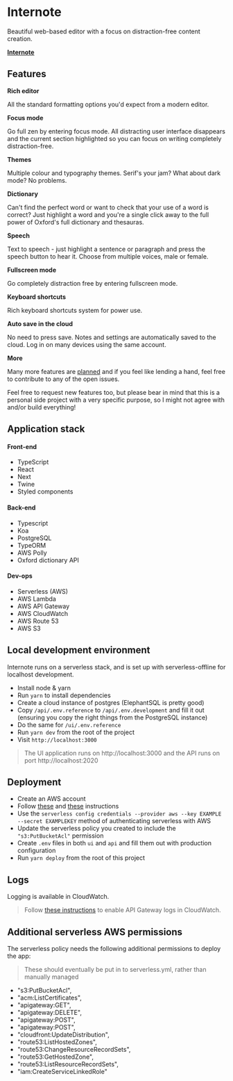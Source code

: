 # Internote

Beautiful web-based editor with a focus on distraction-free content creation.

**[Internote](https://internote.app)**

## Features

**Rich editor**

All the standard formatting options you'd expect from a modern editor.

**Focus mode**

Go full zen by entering focus mode. All distracting user interface disappears and the current section highlighted so you can focus on writing completely distraction-free.

**Themes**

Multiple colour and typography themes. Serif's your jam? What about dark mode? No problems.

**Dictionary**

Can't find the perfect word or want to check that your use of a word is correct? Just highlight a word and you're a single click away to the full power of Oxford's full dictionary and thesauras.

**Speech**

Text to speech - just highlight a sentence or paragraph and press the speech button to hear it. Choose from multiple voices, male or female.

**Fullscreen mode**

Go completely distraction free by entering fullscreen mode.

**Keyboard shortcuts**

Rich keyboard shortcuts system for power use.

**Auto save in the cloud**

No need to press save. Notes and settings are automatically saved to the cloud. Log in on many devices using the same account.

**More**

Many more features are [planned](https://github.com/josephluck/internote/issues) and if you feel like lending a hand, feel free to contribute to any of the open issues.

Feel free to request new features too, but please bear in mind that this is a personal side project with a very specific purpose, so I might not agree with and/or build everything!

## Application stack

#### Front-end

- TypeScript
- React
- Next
- Twine
- Styled components

#### Back-end

- Typescript
- Koa
- PostgreSQL
- TypeORM
- AWS Polly
- Oxford dictionary API

#### Dev-ops

- Serverless (AWS)
- AWS Lambda
- AWS API Gateway
- AWS CloudWatch
- AWS Route 53
- AWS S3

## Local development environment

Internote runs on a serverless stack, and is set up with serverless-offline for localhost development.

- Install node & yarn
- Run `yarn` to install dependencies
- Create a cloud instance of postgres (ElephantSQL is pretty good)
- Copy `/api/.env.reference` to `/api/.env.development` and fill it out (ensuring you copy the right things from the PostgreSQL instance)
- Do the same for `/ui/.env.reference`
- Run `yarn dev` from the root of the project
- Visit `http://localhost:3000`

> The UI application runs on http://localhost:3000 and the API runs on port http://localhost:2020

## Deployment

- Create an AWS account
- Follow [these](https://serverless.com/framework/docs/providers/aws/guide/installation/) and [these](https://serverless.com/framework/docs/providers/aws/guide/credentials/) instructions
- Use the `serverless config credentials --provider aws --key EXAMPLE --secret EXAMPLEKEY` method of authenticating serverless with AWS
- Update the serverless policy you created to include the `"s3:PutBucketAcl"` permission
- Create `.env` files in both `ui` and `api` and fill them out with production configuration
- Run `yarn deploy` from the root of this project

## Logs

Logging is available in CloudWatch.

> Follow [these instructions](https://serverless-stack.com/chapters/api-gateway-and-lambda-logs.html#enable-api-gateway-cloudwatch-logs) to enable API Gateway logs in CloudWatch.

## Additional serverless AWS permissions

The serverless policy needs the following additional permissions to deploy the app:

> These should eventually be put in to serverless.yml, rather than manually managed

- "s3:PutBucketAcl",
- "acm:ListCertificates",
- "apigateway:GET",
- "apigateway:DELETE",
- "apigateway:POST",
- "apigateway:POST",
- "cloudfront:UpdateDistribution",
- "route53:ListHostedZones",
- "route53:ChangeResourceRecordSets",
- "route53:GetHostedZone",
- "route53:ListResourceRecordSets",
- "iam:CreateServiceLinkedRole"
